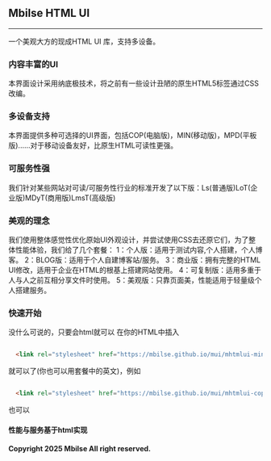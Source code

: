 ## Mbilse HTML UI
---
一个美观大方的现成HTML UI 库，支持多设备。

### 内容丰富的UI

本界面设计采用纳底极技术，将之前有一些设计丑陋的原生HTML5标签通过CSS改编。

### 多设备支持

本界面提供多种可选择的UI界面，包括COP(电脑版)，MIN(移动版)，MPD(平板版)......对于移动设备友好，比原生HTML可读性更强。

### 可服务性强

我们针对某些网站对可读/可服务性行业的标准开发了以下版：Ls(普通版)LoT(企业版)MDyT(商用版)LmsT(高级版)

### 美观的理念

我们使用整体感觉性优化原始UI外观设计，并尝试使用CSS去还原它们，为了整体性能体验，我们给了几个套餐：
1：个人版：适用于测试内容,个人搭建，个人博客。
2：BLOG版：适用于个人自建博客站/服务。
3：商业版：拥有完整的HTML UI修改，适用于企业在HTML的根基上搭建网站使用。
4：可复制版：适用多重于人与人之前互相分享文件时使用。
5：美观版：只靠页面美，性能适用于轻量级个人搭建服务。

### 快速开始

没什么可说的，只要会html就可以
在你的HTML中插入
```html

  <link rel="stylesheet" href="https://mbilse.github.io/mui/mhtmlui-min.css">

```
就可以了(你也可以用套餐中的英文)，例如

```html

  <link rel="stylesheet" href="https://mbilse.github.io/mui/mhtmlui-cop.css">

```
也可以

#### 性能与服务基于html实现
#### Copyright 2025 Mbilse All right reserved.
